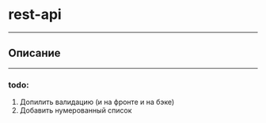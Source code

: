 # rest-api
---
## Описание

---
### todo:
1) Допилить валидацию (и на фронте и на бэке)
2) Добавить нумерованный список
